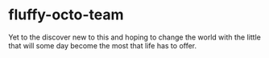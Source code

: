 # fluffy-octo-team
Yet to the discover new to this and hoping to change the world with the little that will some day become the most that life has to offer.
